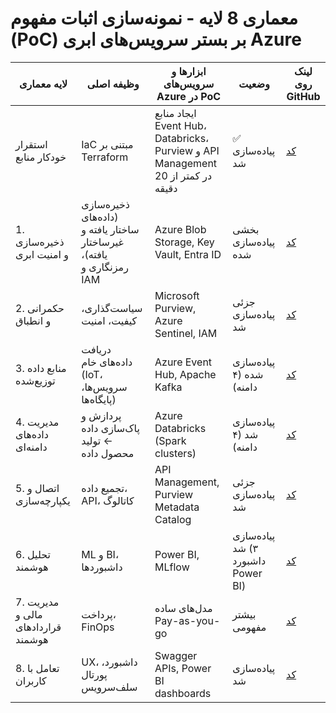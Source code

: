 # معماری 8 لایه - نمونه‌سازی اثبات مفهوم (PoC) بر بستر سرویس‌های ابری Azure

| لایه معماری | وظیفه اصلی | ابزارها و سرویس‌های Azure در PoC | وضعیت | لینک روی GitHub |
|-------------|-------------|---------------------------------|--------|-----------------|
| استقرار خودکار منابع | IaC مبتنی بر Terraform | ایجاد منابع Event Hub، Databricks، Purview و API Management در کمتر از 20 دقیقه | ✅ پیاده‌سازی شد | [کد](./infra) |
| 1. ذخیره‌سازی و امنیت ابری | ذخیره‌سازی (داده‌های ساختار یافته و غیرساختار یافته)، رمزنگاری و IAM | Azure Blob Storage, Key Vault, Entra ID | بخشی پیاده‌سازی شده | [کد](./layer1-storage-security) |
| 2. حکمرانی و انطباق | سیاست‌گذاری، کیفیت، امنیت | Microsoft Purview, Azure Sentinel, IAM | جزئی پیاده‌سازی شد | [کد](./layer2-governance) |
| 3. منابع داده توزیع‌شده | دریافت داده‌های خام (IoT، سرویس‌ها، پایگاه‌ها) | Azure Event Hub, Apache Kafka | پیاده‌سازی شده (۴ دامنه) | [کد](./layer3-data-sources) |
| 4. مدیریت داده‌های دامنه‌ای | پردازش و پاک‌سازی داده ← تولید محصول داده | Azure Databricks (Spark clusters) | پیاده‌سازی شد (۴ دامنه) | [کد](./layer4-domain-data) |
| 5. اتصال و یکپارچه‌سازی | تجمیع داده، API، کاتالوگ | API Management, Purview Metadata Catalog | جزئی پیاده‌سازی شد | [کد](./layer5-integration) |
| 6. تحلیل هوشمند | ML و BI، داشبوردها | Power BI, MLflow | پیاده‌سازی شد (۳ داشبورد Power BI) | [کد](./layer6-analytics) |
| 7. مدیریت مالی و قراردادهای هوشمند | پرداخت، FinOps | مدل‌های ساده Pay-as-you-go | بیشتر مفهومی | [کد](./layer7-financial) |
| 8. تعامل با کاربران | UX، داشبورد، پورتال سلف‌سرویس | Swagger APIs, Power BI dashboards | پیاده‌سازی شد | [کد](./layer8-user-interface) |
